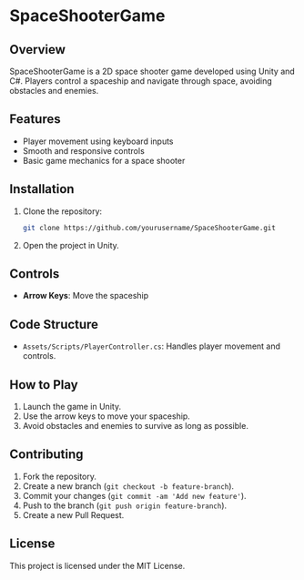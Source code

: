 # SpaceShooterGame

## Overview
SpaceShooterGame is a 2D space shooter game developed using Unity and C#. Players control a spaceship and navigate through space, avoiding obstacles and enemies.

## Features
- Player movement using keyboard inputs
- Smooth and responsive controls
- Basic game mechanics for a space shooter

## Installation
1. Clone the repository:
    ```sh
    git clone https://github.com/yourusername/SpaceShooterGame.git
    ```
2. Open the project in Unity.

## Controls
- **Arrow Keys**: Move the spaceship

## Code Structure
- `Assets/Scripts/PlayerController.cs`: Handles player movement and controls.

## How to Play
1. Launch the game in Unity.
2. Use the arrow keys to move your spaceship.
3. Avoid obstacles and enemies to survive as long as possible.

## Contributing
1. Fork the repository.
2. Create a new branch (`git checkout -b feature-branch`).
3. Commit your changes (`git commit -am 'Add new feature'`).
4. Push to the branch (`git push origin feature-branch`).
5. Create a new Pull Request.

## License
This project is licensed under the MIT License.